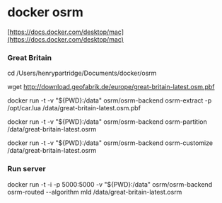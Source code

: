 # docker osrm

[https://docs.docker.com/desktop/mac](https://docs.docker.com/desktop/mac)

### Great Britain

cd /Users/henrypartridge/Documents/docker/osrm

wget http://download.geofabrik.de/europe/great-britain-latest.osm.pbf

docker run -t -v "${PWD}:/data" osrm/osrm-backend osrm-extract -p /opt/car.lua /data/great-britain-latest.osm.pbf

docker run -t -v "${PWD}:/data" osrm/osrm-backend osrm-partition /data/great-britain-latest.osrm

docker run -t -v "${PWD}:/data" osrm/osrm-backend osrm-customize /data/great-britain-latest.osrm

### Run server

docker run -t -i -p 5000:5000 -v "${PWD}:/data" osrm/osrm-backend osrm-routed --algorithm mld /data/great-britain-latest.osrm

